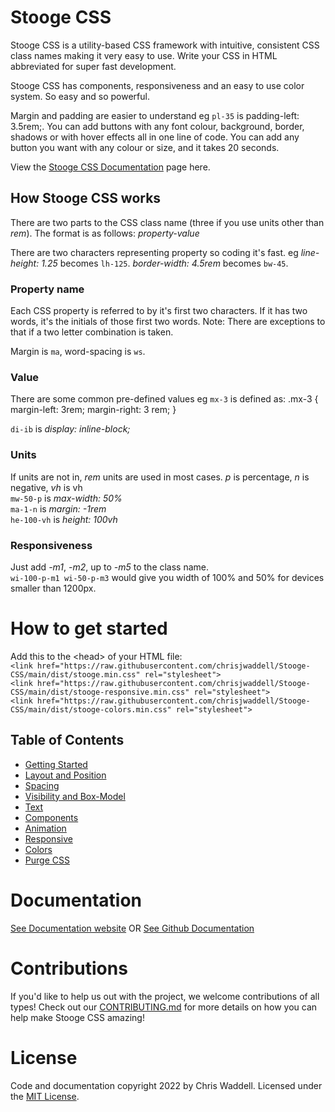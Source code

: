 # Stooge CSS
Stooge CSS is a utility-based CSS framework with intuitive, consistent CSS class names making it very easy to use. Write your CSS in HTML abbreviated for super fast development.

Stooge CSS has components, responsiveness and an easy to use color system. So easy and so powerful.

Margin and padding are easier to understand eg `pl-35` is padding-left: 3.5rem;. You can add buttons with any font colour, background, border, shadows or with hover effects all in one line of code. You can add any button you want with any colour or size, and it takes 20 seconds.

View the [Stooge CSS Documentation](https://chrisjwaddell.github.io/Stooge-CSS/index.html) page here.

## How Stooge CSS works
There are two parts to the CSS class name (three if you use units other than *rem*). The format is as follows:
*property-value*

There are two characters representing property so coding it's fast.
eg *line-height: 1.25* becomes `lh-125`.
*border-width: 4.5rem* becomes `bw-45`.


### Property name
Each CSS property is referred to by it's first two characters. If it has two words, it's the initials of those first two words.
Note: There are exceptions to that if a two letter combination is taken.

Margin is `ma`, word-spacing is `ws`.


### Value
There are some common pre-defined values eg
`mx-3` is defined as:
.mx-3 {
    margin-left: 3rem;
    margin-right: 3 rem;
}

`di-ib` is *display: inline-block;*


### Units
If units are not in, *rem* units are used in most cases. *p* is percentage, *n* is negative, *vh* is vh\
`mw-50-p` is *max-width: 50%*\
`ma-1-n` is *margin: -1rem*\
`he-100-vh` is *height: 100vh*


### Responsiveness
Just add *-m1*, *-m2*, up to *-m5* to the class name.\
`wi-100-p-m1 wi-50-p-m3` would give you width of 100% and 50% for devices smaller than 1200px.


# How to get started

Add this to the &lt;head&gt; of your HTML file:\
`<link href="https://raw.githubusercontent.com/chrisjwaddell/Stooge-CSS/main/dist/stooge.min.css" rel="stylesheet">`\
`<link href="https://raw.githubusercontent.com/chrisjwaddell/Stooge-CSS/main/dist/stooge-responsive.min.css" rel="stylesheet">`\
`<link href="https://raw.githubusercontent.com/chrisjwaddell/Stooge-CSS/main/dist/stooge-colors.min.css" rel="stylesheet">`

## Table of Contents
- [Getting Started](https://chrisjwaddell.github.io/Stooge-CSS/)
- [Layout and Position](https://chrisjwaddell.github.io/Stooge-CSS/layout-and-position.html)
- [Spacing](https://chrisjwaddell.github.io/Stooge-CSS/spacing.html)
- [Visibility and Box-Model](https://chrisjwaddell.github.io/Stooge-CSS/visibility-and-box-model.html)
- [Text](https://chrisjwaddell.github.io/Stooge-CSS/text.html)
- [Components](https://chrisjwaddell.github.io/Stooge-CSS/components.html)
- [Animation](https://chrisjwaddell.github.io/Stooge-CSS/animation.html)
- [Responsive](https://chrisjwaddell.github.io/Stooge-CSS/responsive.html)
- [Colors](https://chrisjwaddell.github.io/Stooge-CSS/colors.html)
- [Purge CSS](https://chrisjwaddell.github.io/Stooge-CSS/purgecss.html)


# Documentation
[See Documentation website](https://chrisjwaddell.github.io/Stooge-CSS/)
OR
[See Github Documentation](https://github.com/chrisjwaddell/Stooge-CSS/tree/main/docs)


# Contributions
If you'd like to help us out with the project, we welcome contributions of all types! Check out our [CONTRIBUTING.md](https://github.com/chrisjwaddell/Stooge-CSS/blob/main/CONTRIBUTIONS.md) for more details on how you can help make Stooge CSS amazing!


# License
Code and documentation copyright 2022 by Chris Waddell.
Licensed under the [MIT License](https://github.com/chrisjwaddell/Stooge-CSS/blob/main/LICENSE).

